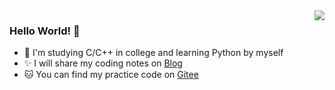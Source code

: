 <img align="right" src="https://github-readme-stats.vercel.app/api?username=Aewait&show_icons=true&icon_color=CE1D2D&text_color=718096&bg_color=ffffff&hide_title=true" />

### Hello World! 👋

* 🎑 I'm studying C/C++ in college and learning Python by myself
* ✨ I will share my coding notes on [Blog](https://ewait.gitee.io/)
* 🐱‍ You can find my practice code on [Gitee](https://gitee.com/ewait)
